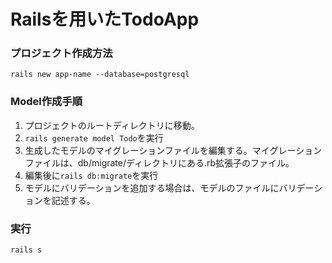 # Railsを用いたTodoApp

### プロジェクト作成方法

` rails new app-name --database=postgresql `

### Model作成手順

1. プロジェクトのルートディレクトリに移動。
1. `rails generate model Todo`を実行
1. 生成したモデルのマイグレーションファイルを編集する。マイグレーションファイルは、db/migrate/ディレクトリにある.rb拡張子のファイル。
1. 編集後に`rails db:migrate`を実行
1. モデルにバリデーションを追加する場合は、モデルのファイルにバリデーションを記述する。

### 実行
` rails s `
